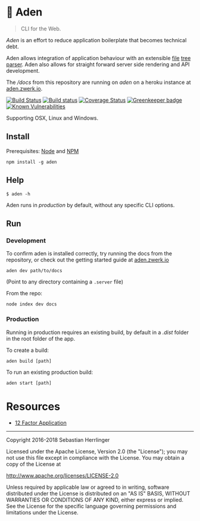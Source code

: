 # :seedling: Aden
> CLI for the Web.

_Aden_ is an effort to reduce application boilerplate that becomes technical debt.

Aden allows integration of application behaviour with an extensible [file](https://en.wikipedia.org/wiki/Computer_file) [tree](https://en.wikipedia.org/wiki/Tree_data_structure) [parser](https://en.wikipedia.org/wiki/Parsing). Aden also allows for straight forward server side rendering and API development.

The _/docs_ from this repository are running on _aden_ on a heroku instance at [aden.zwerk.io](https://aden.zwerk.io).


[![Build Status](https://travis-ci.org/kommander/aden.png)](https://travis-ci.org/kommander/aden)
[![Build status](https://ci.appveyor.com/api/projects/status/chkkhb0sgcpmgfyl?svg=true)](https://ci.appveyor.com/project/kommander/aden)
[![Coverage Status](https://coveralls.io/repos/github/kommander/aden/badge.svg?branch=master)](https://coveralls.io/github/kommander/aden?branch=master) [![Greenkeeper badge](https://badges.greenkeeper.io/kommander/aden.svg)](https://greenkeeper.io/)
[![Known Vulnerabilities](https://snyk.io/test/github/kommander/aden/badge.svg)](https://snyk.io/test/github/kommander/aden)

Supporting OSX, Linux and Windows.

## Install
Prerequisites: [Node](https://nodejs.org/en/) and [NPM](https://www.npmjs.com/)
```
npm install -g aden
```

## Help
```
$ aden -h
```
Aden runs in _production_ by default, without any specific CLI options.

## Run
### Development
To confirm aden is installed correctly, try running the docs from the repository,
or check out the getting started guide at [aden.zwerk.io](https://aden.zwerk.io)
```
aden dev path/to/docs
```
(Point to any directory containing a `.server` file)

From the repo:
```
node index dev docs
```

### Production
Running in production requires an existing build,
by default in a _.dist_ folder in the root folder of the app.

To create a build:
```
aden build [path]
```

To run an existing production build:
```
aden start [path]
```

# Resources
 - [12 Factor Application](https://12factor.net/)

---
Copyright 2016-2018 Sebastian Herrlinger

Licensed under the Apache License, Version 2.0 (the "License");
you may not use this file except in compliance with the License.
You may obtain a copy of the License at

 http://www.apache.org/licenses/LICENSE-2.0

Unless required by applicable law or agreed to in writing, software
distributed under the License is distributed on an "AS IS" BASIS,
WITHOUT WARRANTIES OR CONDITIONS OF ANY KIND, either express or implied.
See the License for the specific language governing permissions and
limitations under the License.
